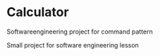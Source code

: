 # Calculator
Softwareengineering project for command pattern

Small project for software engineering lesson
